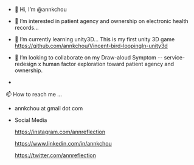 - 👋 Hi, I’m @annkchou

- 👀 I’m interested in patient agency and ownership on electronic health records...

- 🌱 I’m currently learning unity3D... This is my first unity 3D game
https://github.com/annkchou/Vincent-bird-loopingIn-unity3d


- 💞️ I’m looking to collaborate on my Draw-aloud Symptom -- service-redesign x human factor exploration toward patient agency and ownership.



- 
 📫 How to reach me ...
- annkchou at gmail dot com



- Social Media

    https://instagram.com/annreflection

    https://www.linkedin.com/in/annkchou

    https://twitter.com/annreflection


<!---
annkchou/annkchou is a ✨ special ✨ repository because its `README.md` (this file) appears on your GitHub profile.
You can click the Preview link to take a look at your changes.
--->
